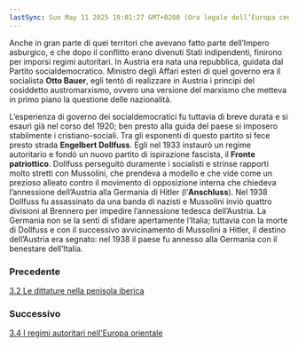 ```yaml
---
lastSync: Sun May 11 2025 19:01:27 GMT+0200 (Ora legale dell’Europa centrale)
---
```

Anche in gran parte di quei territori che avevano fatto parte dell’Impero asburgico, e che dopo il conflitto erano divenuti Stati indipendenti, finirono per imporsi regimi autoritari.
In Austria era nata una repubblica, guidata dal Partito socialdemocratico. Ministro degli Affari esteri di quel governo era il socialista **Otto Bauer**, egli tentò di realizzare in Austria i principi del cosiddetto austromarxismo, ovvero una versione del marxismo che metteva in primo piano la questione delle nazionalità.

L’esperienza di governo dei socialdemocratici fu tuttavia di breve durata e si esaurì già nel corso del 1920; ben presto alla guida del paese si imposero stabilmente i cristiano-sociali. Tra gli esponenti di questo partito si fece presto strada **Engelbert Dollfuss**.
Egli nel 1933 instaurò un regime autoritario e fondò un nuovo partito di ispirazione fascista, il **Fronte patriottico**. Dollfuss perseguitò duramente i socialisti e strinse rapporti molto stretti con Mussolini, che prendeva a modello e che vide come un prezioso alleato contro il movimento di opposizione interna che chiedeva l’annessione dell’Austria alla Germania di Hitler (l’**Anschluss**).
Nel 1938 Dollfuss fu assassinato da una banda di nazisti e Mussolini inviò quattro divisioni al Brennero per impedire l’annessione tedesca dell’Austria. La Germania non se la sentì di sfidare apertamente l’Italia; tuttavia con la morte di Dollfuss e con il successivo avvicinamento di Mussolini a Hitler, il destino dell’Austria era segnato: nel 1938 il paese fu annesso alla Germania con il benestare dell’Italia.


### Precedente
[3.2 Le dittature nella penisola iberica](3.2%20Le%20dittature%20nella%20penisola%20iberica.md)

### Successivo
[3.4 I regimi autoritari nell'Europa orientale](3.4%20I%20regimi%20autoritari%20nell'Europa%20orientale.md)
